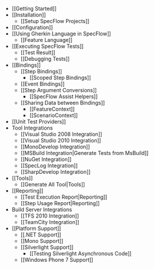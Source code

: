 * [[Getting Started]]
* [[Installation]]
    * [[Setup SpecFlow Projects]]
* [[Configuration]]
* [[Using Gherkin Language in SpecFlow]]
    * [[Feature Language]]
* [[Executing SpecFlow Tests]]
    * [[Test Result]]
    * [[Debugging Tests]]
* [[Bindings]]
    * [[Step Bindings]]
        * [[Scoped Step Bindings]]
    * [[Event Bindings]]
    * [[Step Argument Conversions]]
        * [[SpecFlow Assist Helpers]]
    * [[Sharing Data between Bindings]]
        * [[FeatureContext]]
        * [[ScenarioContext]]
* [[Unit Test Providers]]
* Tool Integrations
    * [[Visual Studio 2008 Integration]]
    * [[Visual Studio 2010 Integration]]
    * [[MonoDevelop Integration]]
    * [[MSBuild Integration|Generate Tests from MsBuild]]
    * [[NuGet Integration]]
    * [[SpecLog Integration]]
    * [[SharpDevelop Integration]]
* [[Tools]]
    * [[Generate All Tool|Tools]]
* [[Reporting]]
    * [[Test Execution Report|Reporting]]
    * [[Step Usage Report|Reporting]]
* Build Server Integrations
    * [[TFS 2010 Integration]]
    * [[TeamCity Integration]]
* [[Platform Support]]
    * [[.NET Support]]
    * [[Mono Support]]
    * [[Silverlight Support]]
        * [[Testing Silverlight Asynchronous Code]]
    * [[Windows Phone 7 Support]]